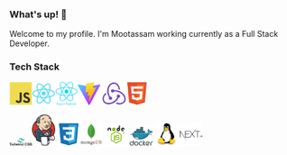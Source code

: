 <!-- BLOG-POST-LIST:START -->

### What's up! 👋

Welcome to my profile. I'm Mootassam working currently as a Full Stack Developer.

<!-- BLOG-POST-LIST:START -->
<!-- BLOG-POST-LIST:START -->

### Tech Stack

<img src="javascript-original.svg" width="8%" height="8%"><img src="react-original.svg" width="8%" height="8%"><img src="reactnative.png" width="8%" height="8%"><img src="vite.png" width="8%" height="8%"> <img src="redux-original.svg" width="8%" height="8%"><img src="html5-original.svg" width="8%" height="8%">

<img src="tailwind.svg" width="8%" height="8%"><img src="Jenkins.svg" width="8%" height="8%"> <img src="css3-original.svg" width="8%" height="8%"><img src="mongodb.svg" width="8%" height="8%"> <img src="node-js.png" width="8%" height="8%">  <img src="docker.svg" width="8%" height="8%">
 <img src="linux-1174928.svg" width="8%" height="8%">  <img src="nextjs.svg" width="8%" height="8%">

<!-- BLOG-POST-LIST:START -->
